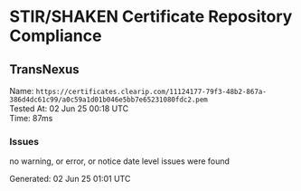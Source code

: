 # STIR/SHAKEN Certificate Repository Compliance

## TransNexus

Name: `https://certificates.clearip.com/11124177-79f3-48b2-867a-386d4dc61c99/a0c59a1d01b046e5bb7e65231080fdc2.pem`\
Tested At: 02 Jun 25 00:18 UTC\
Time: 87ms

### Issues

no warning, or error, or notice date level issues were found

Generated: 02 Jun 25 01:01 UTC